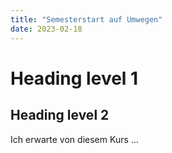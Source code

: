 ```yaml
---
title: "Semesterstart auf Umwegen"
date: 2023-02-18
---
```


# Heading level 1

## Heading level 2

Ich erwarte von diesem Kurs ...
